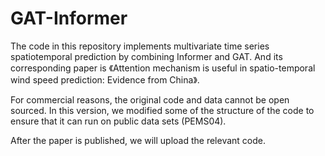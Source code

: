 # GAT-Informer
The code in this repository implements multivariate time series spatiotemporal prediction by combining Informer and GAT. And its corresponding paper is 《Attention mechanism is useful in spatio-temporal wind speed prediction: Evidence from China》.

For commercial reasons, the original code and data cannot be open sourced. In this version, we modified some of the structure of the code to ensure that it can run on public data sets (PEMS04).

After the paper is published, we will upload the relevant code.
